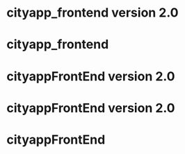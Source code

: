 # cityapp_frontend version 2.0
# cityapp_frontend
# cityappFrontEnd version 2.0
# cityappFrontEnd version 2.0
# cityappFrontEnd
